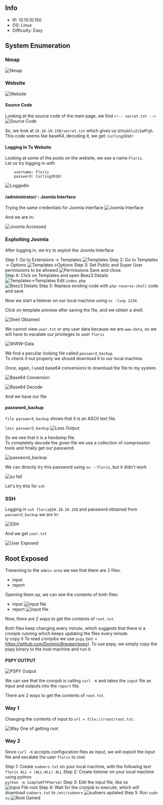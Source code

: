## Info
  * IP: 10.10.10.150
  * OS: Linux
  * Difficulty: Easy

## System Enumeration

### Nmap

![Nmap](boxImages/Curling/nmap.png "Nmap")

### Website

![Website](boxImages/Curling/website.png "Website Main Page")

#### Source Code

Looking at the source code of the main page, we find `<!-- secret.txt -->`
![Source Code](boxImages/Curling/sourceCode.png "Source Code")

So, we look at `10.10.10.150/secret.txt` which gives us `Q3VybGluZzIwMTgh`.  
This code seems like base64, decoding it, we get: `Curling2018!`  

#### Logging In To Website

Looking at some of the posts on the website, we see a name `Floris`.  
Let us try logging in with  
```
    username: Floris
    password: Curling2018!
```

![LoggedIn](boxImages/Curling/loggedIn.png "Logged In Main Page")

#### /administrator/ - Joomla Interface

Trying the same credentials for Joomla interface
![Joomla Interface](boxImages/Curling/joomlaInterface.png "Joomla Interface")

And we are in: 

![Joomla Accessed](boxImages/Curling/joomlaAccess.png "Logged In Joomla")

### Exploiting Joomla

After logging in, we try to exploit the Joomla Interface

Step 1: Go to Extensions -> Templates
    ![Templates](boxImages/Curling/template1.png "Templates")
Step 2: Go to Templates -> Options
    ![Templates->Options](boxImages/Curling/template2.png "Templates -> Options")
Step 3: Set Public and Super User permissions to be allowed
    ![Permissions](boxImages/Curling/permissions.png "Permissions")
    Save and close.  
Step 4: Click on Templates and open Beez3 Details
    ![Templates->Templates](boxImages/Curling/templateBeez3.png "Templates Details")
    Edit `index.php`    
    ![Beez3 Details](boxImages/Curling/beez3.png "Beez3 Details")
Step 5: Replace existing code with `php-reverse-shell` code and save.


Now we start a listener on our local machine using `nc -lvnp 1234`.  

Click on template preview after saving the file, and we obtain a shell.  

![Shell Obtained](boxImages/Curling/shellObtained.png "Shell Obtained")

We cannot view `user.txt` or any user data because we are `www-data`, so we will have to escalate our privileges to user `floris`

![WWW-Data](boxImages/Curling/wwwData.png "wwwdata")

We find a peculiar looking file called `password_backup`.  
To check it out properly we should download it to our local machine.  

Once, again, I used base64 conversions to download the file to my system.  

![Base64 Conversion](boxImages/Curling/base64Conv.png "Base 64 Conversion")

![Base64 Decode](boxImages/Curling/base64Dec.png "Base 64 Decode")

And we have our file

#### password_backup

`file password_backup` shows that it is an ASCII text file.  

`less password_backup` 
![Less Output](boxImages/Curling/lessOutput.png "Less Password_Backup")

So we see that it is a hexdump file.  
To completely decode the given file we use a collection of compression tools and finally get our password.  

![password_backup](boxImages/Curling/passwordBackup.png "Cracking password_backup")

We can directly try this password using `su --floris`, but it didn't work

![su fail](boxImages/Curling/suFail.png "su fail")

Let's try this for `ssh`

### SSH

Logging in `ssh floris@10.10.10.150` and password obtained from `password_backup` we are in:

![SSH](boxImages/Curling/sshLogin.png "SSH Logged In")

And we get `user.txt`

![User Exposed](boxImages/Curling/userExposed.png "User Exposed")

## Root Exposed

Traversing to the `admin-area` we see that there are 2 files.  
  * input
  * report

Opening them up, we can see the contents of both files:

  * input
    ![input file](boxImages/Curling/inputFile.png "Input File")
  * report
    ![input file](boxImages/Curling/reportFile.png "Report File")


Now, there are 2 ways to get the contents of `root.txt`.  

Both files keep changing every minute, which suggests that there is a cronjob running which keeps updating the files every minute.  
ly copy it
To read cronjobs we use `pspy` (src = https://github.com/DominicBreuker/pspy). To use pspy, we simply copy the pspy binary to the host machine and run it.  

#### PSPY OUTPUT
![PSPY Output](boxImages/Curling/pspyOutput.png "PSPY Output")

We can see that the cronjob is calling `curl -K` and takes the `input` file as input and outputs into the `report` file.  

There are 2 ways to get the contents of `root.txt`.  

### Way 1

Changing the contents of input to `url = file:///root/root.txt`.

![Way One of getting root](boxImages/Curling/root1.png "Way One of getting root")

### Way 2

Since `curl -K` accepts configuration files as input, we will exploit the input file and escalate the user `floris` to root.  

Step 1: Create `sudoers.txt` on your local machine, with the following text  
    `floris ALL = (ALL:ALL) ALL`
Step 2: Create listener on your local machine using python  
    `python -m SimpleHTTPServer`
Step 3: Edit the input file, like so  
    ![input File root](boxImages/Curling/inputRoot2.png "Input File for Way 2")
Step 4: Wait for the cronjob to execute, which will download `sudoers.txt` to `/etc/sudoers`
    ![sudoers updated](boxImages/Curling/sudoers.png "Sudoers Updated")
Step 5: Run `sudo su`
    ![Root Gained](boxImages/Curling/root2.png "Way 2 of getting root")
